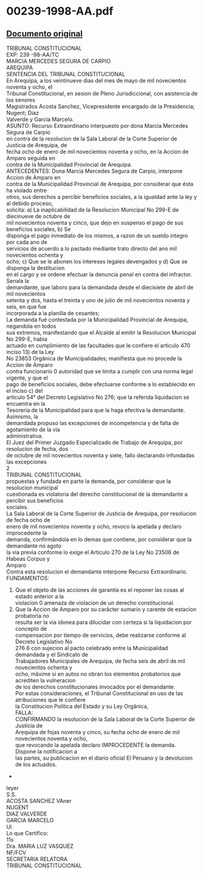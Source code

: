 
00239-1998-AA.pdf
=================
  
[Documento original](https://tc.gob.pe/jurisprudencia/1998/00239-1998-AA.pdf)  
---  
TRIBUNAL CONSTITUCIONAL  
EXP: 239 -98-AA/TC  
MARCIA MERCEDES SEGURA DE CARPIO  
AREQUIPA  
SENTENCIA DEL TRIBUNAL CONSTITUCIONAL  
En Arequipa, a los veintinueve dias del mes de mayo de mil novecientos noventa y ocho, el  
Tribunal Constitucional, en sesion de Pleno Jurisdiccional, con asistencia de los senores  
Magistrados Acosta Sanchez, Vicepresidente encargado de la Presidencia; Nugent; Diaz  
Valverde y Garcia Marcelo.  
ASUNTO: Recurso Extraordinario interpuesto por dona Marcia Mercedes Segura de Carpio  
en contra de la resolucion de la Sala Laboral de la Corte Superior de Justicia de Arequipa, de  
fecha ocho de enero de mil novecientos noventa y ocho, en la Accion de Amparo seguida en  
contra de la Municipalidad Provincial de Arequipa.  
ANTECEDENTES: Dona Marcia Mercedes Segura de Carpio, interpone Accion de Amparo en  
contra de la Municipalidad Provincial de Arequipa, por considerar que ésta ha violado entre  
otros, sus derechos a percibir beneficios sociales, a la igualdad ante la ley y al debido proceso,  
solicita: a) La inaplicabilidad de la Resolucion Municipal No 299-E de diecinueve de octubre de  
mil novecientos noventa y cinco, que dejo en suspenso el pago de sus beneficios sociales, b) Se  
disponga el pago inmediato de los mismos, a razon de un sueldo integro por cada ano de  
servicios de acuerdo a lo pactado mediante trato directo del ano mil novecientos ochenta y  
ocho; c) Que se le abonen los intereses legales devengados y d) Que se disponga la destitucion  
en el cargo y se ordene efectuar la denuncia penal en contra del infractor. Senala la  
demandante, que laboro para la demandada desde el diecisiete de abril de mil novecientos  
setenta y dos, hasta el treinta y uno de julio de mil novecientos noventa y seis, en que fue  
incorporada a la planilla de cesantes;  
La demanda fué contestada por la Municipalidad Provincial de Arequipa, negandola en todos  
sus extremos, manifestando que el Alcalde al emitir la Resolucion Municipal No 299-E, habia  
actuado en cumplimiento de las facultades que le confiere el articulo 470 inciso 13) de la Ley  
No 23853 Orgânica de Municipalidades; manifiesta que no procede la Accion de Amparo  
contra funcionario 0 autoridad que se limita a cumplir con una norma legal vigente, y que el  
pago de beneficios sociales, debe efectuarse conforme a lo establecido en el inciso c) del  
articulo 54° del Decreto Legislativo No 276; que la referida liquidacion se encuentra en la  
Tesoreria de la Municipalidad para que la haga efectiva la demandante. Asimismo, la  
demandada propuso las excepciones de incompetencia y de falta de agotamiento de la via  
administrativa.  
El Juez del Primer Juzgado Especializado de Trabajo de Arequipa, por resolucion de fecha, dos  
de octubre de mil novecientos noventa y siete, fallo declarando infundadas las excepciones  
2  
TRIBUNAL CONSTITUCIONAL  
propuestas y fundada en parte la demanda, por considerar que la resolucion municipal  
cuestionada es violatoria del derecho constitucional de la demandante a percibir sus beneficios  
sociales.  
La Sala Laboral de la Corte Superior de Justicia de Arequipa, por resolucion de fecha ocho de  
enero de mil novecientos noventa y ocho, revoco la apelada y declaro improcedente la  
demanda, confirmândola en lo demas que contiene, por considerar que la demandante no agoto  
la via previa conforme lo exige el Articulo 270 de la Ley No 23506 de Habeas Corpus y  
Amparo  
Contra esta resolucion el demandante interpone Recurso Extraordinario.  
FUNDAMENTOS:  
1. Que el objeto de las acciones de garantia es el reponer las cosas al estado anterior a la  
violacion 0 amenaza de violacion de un derecho constitucional.  
2. Que la Accion de Amparo por su carâcter sumario y carente de estacion probatoria no  
resulta ser la via idonea para dilucidar con certeza si la liquidacion por concepto de  
compensacion por tiempo de servicios, debe realizarse conforme al Decreto Legislativo No  
276 6 con sujecion al pacto celebrado entre la Municipalidad demandada y el Sindicato de  
Trabajadores Municipales de Arequipa, de fecha seis de abril de mil novecientos ochenta y  
ocho, mâxime si en autos no obran los elementos probatorios que acrediten la vulneracion  
de los derechos constitucionales invocados por el demandante.  
Por estas consideraciones, el Tribunal Constitucional en uso de las atribuciones que le confiere  
la Constitucion Politica del Estado y su Ley Orgânica,  
FALLA:  
CONFIRMANDO la resolucion de la Sala Laboral de la Corte Superior de Justicia de  
Arequipa de fojas noventa y cinco, su fecha ocho de enero de mil novecientos noventa y ocho,  
que revocando la apelada declaro IMPROCEDENTE la demanda. Dispone la notificacion a  
las partes, su publicacion en el diario oficial El Peruano y la devolucion de los actuados.  
-  
leyer  
S.S.  
ACOSTA SANCHEZ VAner  
NUGENT  
DIAZ VALVERDE  
GARCIA MARCELO  
Ui  
Lo que Certifico:  
11s  
Dra. MARIA LUZ VASQUEZ  
NF/FCV  
SECRETARIA RELATORA  
TRIBUNAL CONSTITUCIONAL